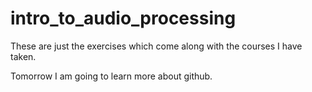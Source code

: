 # intro_to_audio_processing

These are just the exercises which come along with the courses I have taken.

Tomorrow I am going to learn more about github. 
